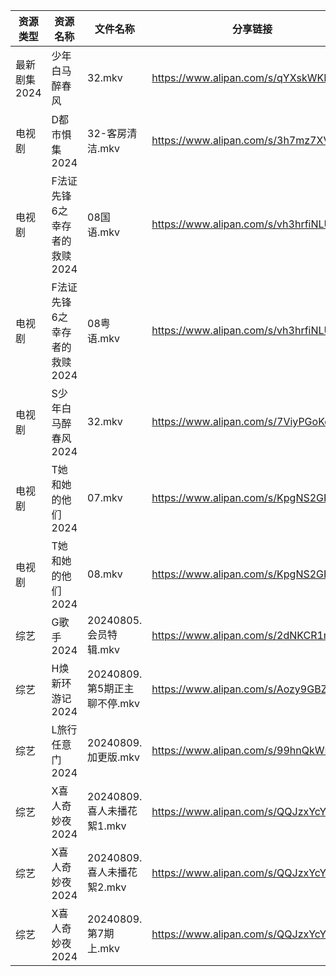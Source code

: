 | 资源类型     | 资源名称              | 文件名称                  | 分享链接                                 | 更新时间                |
| -------- | ----------------- | --------------------- | ------------------------------------ | ------------------- |
| 最新剧集2024 | 少年白马醉春风           | 32.mkv                | https://www.alipan.com/s/qYXskWKKxUM | 2024-08-09 14:10:20 |
| 电视剧      | D都市惧集2024         | 32-客房清洁.mkv           | https://www.alipan.com/s/3h7mz7XVT7D | 2024-08-09 14:05:32 |
| 电视剧      | F法证先锋6之幸存者的救赎2024 | 08国语.mkv              | https://www.alipan.com/s/vh3hrfiNLUZ | 2024-08-09 14:05:41 |
| 电视剧      | F法证先锋6之幸存者的救赎2024 | 08粤语.mkv              | https://www.alipan.com/s/vh3hrfiNLUZ | 2024-08-09 14:05:41 |
| 电视剧      | S少年白马醉春风2024      | 32.mkv                | https://www.alipan.com/s/7ViyPGoKdyN | 2024-08-09 14:06:29 |
| 电视剧      | T她和她的他们2024       | 07.mkv                | https://www.alipan.com/s/KpgNS2GPyN5 | 2024-08-09 14:06:50 |
| 电视剧      | T她和她的他们2024       | 08.mkv                | https://www.alipan.com/s/KpgNS2GPyN5 | 2024-08-09 14:06:49 |
| 综艺       | G歌手2024           | 20240805.会员特辑.mkv     | https://www.alipan.com/s/2dNKCR1mK3D | 2024-08-09 14:07:49 |
| 综艺       | H焕新环游记2024        | 20240809.第5期正主聊不停.mkv | https://www.alipan.com/s/Aozy9GBZZwu | 2024-08-09 14:07:55 |
| 综艺       | L旅行任意门2024        | 20240809.加更版.mkv      | https://www.alipan.com/s/99hnQkWKkeJ | 2024-08-09 14:08:13 |
| 综艺       | X喜人奇妙夜2024        | 20240809.喜人未播花絮1.mkv  | https://www.alipan.com/s/QQJzxYcYSnn | 2024-08-09 14:09:08 |
| 综艺       | X喜人奇妙夜2024        | 20240809.喜人未播花絮2.mkv  | https://www.alipan.com/s/QQJzxYcYSnn | 2024-08-09 14:09:08 |
| 综艺       | X喜人奇妙夜2024        | 20240809.第7期上.mkv     | https://www.alipan.com/s/QQJzxYcYSnn | 2024-08-09 14:09:08 |
